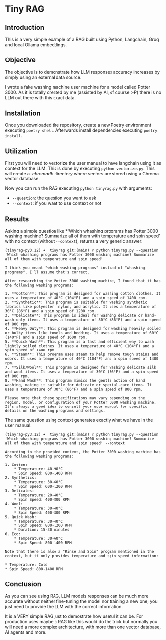 # Tiny RAG

## Introduction

This is a very simple example of a RAG built using Python, Langchain, Groq and local Ollama embeddings.

## Objective

The objective is to demonstrate how LLM responses accuracy increases by simply using an external data source. 

I wrote a fake washing machine user machine for a model called Potter 3000. As it is totally created by me (assisted by AI, of course :-P) there is no LLM out there with this exact data.

## Installation

Once you downloaded the repository, create a new Poetry environment executing ```poetry shell```. Afterwards install dependencies executing ```poetry install```.

## Utilization

First you will need to vectorize the user manual to have langchain using it as context for the LLM. This is done by executing ```python vectorize.py```. This will create a *.chromadb* directory where vectors are stored using a Chroma vector database.

Now you can run the RAG executing ```python tinyrag.py``` with arguments:

- ```--question```: the question you want to ask
- ```--context```: if you want to use context or not

## Results 

Asking a simple question like *'Which whashing programs has Potter 3000 washing machine? Summarize all of them with temperature and spin speed' with no context (without ```--context```), returns a very generic answer:

```
(tinyrag-py3.12) ➜  tinyrag git:(main) ✗ python tinyrag.py --question 'Which whashing programs has Potter 3000 washing machine? Summarize all of them with temperature and spin speed'

I think you meant "which washing programs" instead of "whashing programs". I'll assume that's correct.

After researching the Potter 3000 washing machine, I found that it has the following washing programs:

1. **Cotton**: This program is designed for washing cotton clothes. It uses a temperature of 40°C (104°F) and a spin speed of 1400 rpm.
2. **Synthetic**: This program is suitable for washing synthetic fabrics like polyester, nylon, and acrylic. It uses a temperature of 30°C (86°F) and a spin speed of 1200 rpm.
3. **Delicate**: This program is ideal for washing delicate or hand-wash-only items. It uses a temperature of 30°C (86°F) and a spin speed of 800 rpm.
4. **Heavy Duty**: This program is designed for washing heavily soiled or bulky items like towels and bedding. It uses a temperature of 60°C (140°F) and a spin speed of 1600 rpm.
5. **Quick Wash**: This program is a fast and efficient way to wash lightly soiled clothes. It uses a temperature of 40°C (104°F) and a spin speed of 1400 rpm.
6. **Steam**: This program uses steam to help remove tough stains and odors. It uses a temperature of 40°C (104°F) and a spin speed of 1400 rpm.
7. **Silk/Wool**: This program is designed for washing delicate silk and wool items. It uses a temperature of 30°C (86°F) and a spin speed of 800 rpm.
8. **Hand Wash**: This program mimics the gentle action of hand washing, making it suitable for delicate or special-care items. It uses a temperature of 30°C (86°F) and a spin speed of 800 rpm.

Please note that these specifications may vary depending on the region, model, or configuration of your Potter 3000 washing machine. It's always a good idea to consult your user manual for specific details on the washing programs and settings.
```

The same question using context generates exactly what we have in the user manual:

```
(tinyrag-py3.12) ➜  tinyrag git:(main) ✗ python tinyrag.py --question 'Which whashing programs has Potter 3000 washing machine? Summarize all of them with temperature and spin speed' --context

According to the provided context, the Potter 3000 washing machine has the following washing programs:

1. Cotton:
	* Temperature: 40-90°C
	* Spin Speed: 800-1400 RPM
2. Synthetics:
	* Temperature: 30-60°C
	* Spin Speed: 600-1200 RPM
3. Delicates:
	* Temperature: 20-40°C
	* Spin Speed: 400-800 RPM
4. Wool:
	* Temperature: 30-40°C
	* Spin Speed: 400-800 RPM
5. Quick Wash:
	* Temperature: 30-40°C
	* Spin Speed: 800-1200 RPM
	* Duration: 15-30 minutes
6. Eco:
	* Temperature: 30-60°C
	* Spin Speed: 800-1400 RPM

Note that there is also a "Rinse and Spin" program mentioned in the context, but it only provides temperature and spin speed information:

* Temperature: Cold
* Spin Speed: 800-1400 RPM

```

## Conclusion

As you can see using RAG, LLM models responses can be much more accurate without neither fine-tuning the model nor training a new one; you just need to provide the LLM with the correct information.

It is a VERY simple RAG just to demostrate how useful it can be. For production uses maybe a RAG like this would do the trick but normally you will need a more complex architecture, with more than one vector database, AI agents and more.